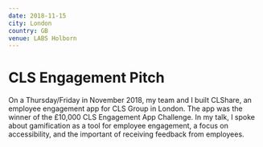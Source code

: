 ```yaml
---
date: 2018-11-15
city: London
country: GB
venue: LABS Holborn
---
```


# CLS Engagement Pitch

On a Thursday/Friday in November 2018, my team and I built CLShare, an employee engagement app for CLS Group in London. The app was the winner of the £10,000 CLS Engagement App Challenge. In my talk, I spoke about gamification as a tool for employee engagement, a focus on accessibility, and the important of receiving feedback from employees.

